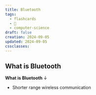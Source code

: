 ```yaml
---
title: Bluetooth
tags:
  - flashcards
  - 🌱
  - computer-science
draft: false
creation: 2024-09-05
updated: 2024-09-05
cssclasses:
---
```

## What is Bluetooth

**What is Bluetooth**
↓
- Shorter range wireless communication
<!--SR:!2024-12-20,4,270-->